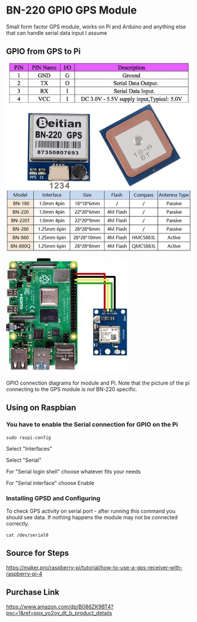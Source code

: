 # BN-220 GPIO GPS Module

Small form factor GPS module, works on Pi and Arduino and anything else that can handle serial data input I assume

## GPIO from GPS to Pi

![BN-220 Pinout](BN-220_pinout.jpg)

![GPS to Pi - Not BN-220 specific](rpi-gps_pinout.JPG)

GPIO connection diagrams for module and Pi. Note that the picture of the pi connecting to the GPS module is *not* BN-220 specific.

## Using on Raspbian

### You have to enable the Serial connection for GPIO on the Pi

```
sudo raspi-config
```

Select "Interfaces"

Select "Serial"

For "Serial login shell" choose whatever fits your needs

For "Serial interface" choose Enable

### Installing GPSD and Configuring

To check GPS activity on serial port - after running this command you should see data. If nothing happens the module may not be connected correctly.

```
cat /dev/serial0
```




## Source for Steps

https://maker.pro/raspberry-pi/tutorial/how-to-use-a-gps-receiver-with-raspberry-pi-4


## Purchase Link

https://www.amazon.com/dp/B086ZK9BT4?psc=1&ref=ppx_yo2ov_dt_b_product_details